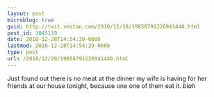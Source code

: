 ```yaml
---
layout: post
microblog: true
guid: http://twit.vmstan.com/2010/12/28/19858791226941440.html
post_id: 3045119
date: 2010-12-28T14:54:39-0600
lastmod: 2010-12-28T14:54:39-0600
type: post
url: /2010/12/28/19858791226941440.html
---
```

Just found out there is no meat at the dinner my wife is having for her friends at our house tonight, because one one of them eat it. *blah*
